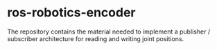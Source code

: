 # ros-robotics-encoder
The repository contains the material needed to implement a publisher / subscriber architecture for reading and writing joint positions.
